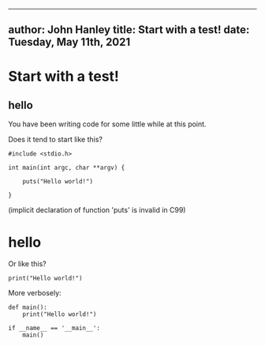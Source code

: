 
<!--- Copyright 2021, John Hanley
MIT licensed -- see end.
--->

---
author: John Hanley
title: Start with a test!
date: Tuesday, May 11th, 2021
---

# Start with a test!

## hello

You have been writing code for some little while at this point.

Does it tend to start like this?

    #include <stdio.h>

    int main(int argc, char **argv) {

        puts("Hello world!")

    }

(implicit declaration of function 'puts' is invalid in C99)


# hello

Or like this?

    print("Hello world!")

More verbosely:

    def main():
        print("Hello world!")

    if __name__ == '__main__':
        main()

<!---
Copyright 2021 John Hanley.

Permission is hereby granted, free of charge, to any person obtaining a
copy of this software and associated documentation files (the "Software"),
to deal in the Software without restriction, including without limitation
the rights to use, copy, modify, merge, publish, distribute, sublicense,
and/or sell copies of the Software, and to permit persons to whom the
Software is furnished to do so, subject to the following conditions:
The above copyright notice and this permission notice shall be included in
all copies or substantial portions of the Software.
The software is provided "AS IS", without warranty of any kind, express or
implied, including but not limited to the warranties of merchantability,
fitness for a particular purpose and noninfringement. In no event shall
the authors or copyright holders be liable for any claim, damages or
other liability, whether in an action of contract, tort or otherwise,
arising from, out of or in connection with the software or the use or
other dealings in the software.
--->
